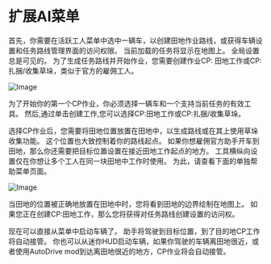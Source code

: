 # 扩展AI菜单


首先，你需要在活跃工人菜单中选中一辆车，以创建田地作业路线，或获得车辆设置和任务路线管理界面的访问权限。
当前加载的任务将显示在地图上。
全局设置总是可见的。
为了生成任务路线并开始作业，您需要创建作业CP: 田地工作或CP: 扎捆/收集草垛，类似于官方的雇佣工人。


![Image](/home/runner/work/CourseplayHelp/CourseplayHelp/startjobmenuhelp_0_0_1024_895.png)


为了开始你的第一个CP作业，你必须选择一辆车和一个支持当前任务的有效工具。
然后,通过单击创建工作,您可以选择CP:田地工作或CP:扎捆/收集草垛。



选择CP作业后，您需要将田地位置放置在田地中，以生成路线或在其上使用草垛收集功能。
这个位置也大致控制着你的路线起点。
如果你想雇佣官方助手开车到田地，那么你还需要把目标位置设置在接近田地工作起点的地方。
工具横纵向设置仅在你想让多个工人在同一块田地中工作时使用。 为此，请查看下面的单独帮助菜单页面。 


![Image](/home/runner/work/CourseplayHelp/CourseplayHelp/readyjobmenuhelp_0_0_765_510.png)


当田地的位置被正确地放置在田地中时，您将看到田地的边界绘制在地图上。
如果您正在创建CP:田地工作，那么您将获得对任务路线创建设置的访问权。 



现在可以直接从菜单中启动车辆了。 助手将驾驶到目标位置，到了目的地CP工作将自动接管。
你也可以从迷你HUD启动车辆，如果你驾驶的车辆离田地很近，或者使用AutoDrive mod到达离田地很近的地方，CP作业将会自动接管。


